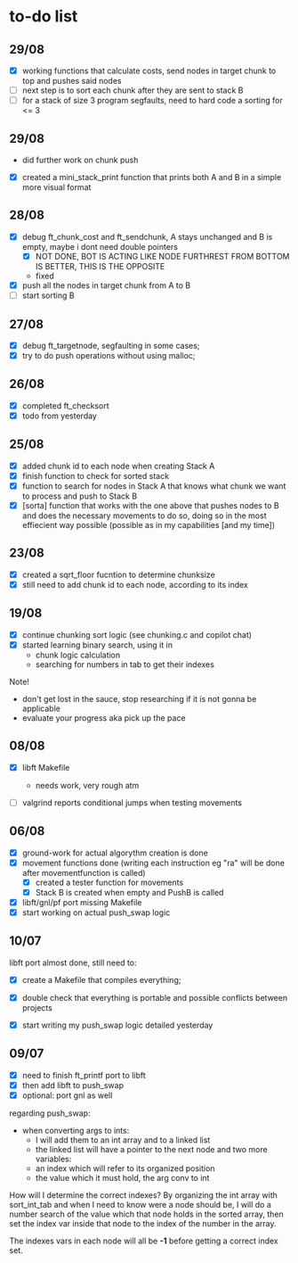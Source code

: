 # to-do list

## 29/08
- [X] working functions that calculate costs, send nodes in target chunk to top and pushes said nodes
- [ ] next step is to sort each chunk after they are sent to stack B
- [ ] for a stack of size 3 program segfaults, need to hard code a sorting for <= 3

## 29/08

- did further work on chunk push
- [X] created a mini_stack_print function that prints both A and B in a simple more visual format

## 28/08

- [X] debug ft_chunk_cost and ft_sendchunk, A stays unchanged and B is empty, maybe i dont need double pointers
    - [X]  NOT DONE, BOT IS ACTING LIKE NODE FURTHREST FROM BOTTOM IS BETTER, THIS IS THE OPPOSITE
    - fixed
- [X] push all the nodes in target chunk from A to B
- [ ] start sorting B

## 27/08

- [X] debug ft_targetnode, segfaulting in some cases;
- [X] try to do push operations without using malloc;

## 26/08

- [X] completed ft_checksort
- [X] todo from yesterday

## 25/08

- [X] added chunk id to each node when creating Stack A
- [X] finish function to check for sorted stack
- [X] function to search for nodes in Stack A that knows what chunk we want to process and push to Stack B
- [X] [sorta] function that works with the one above that pushes nodes to B and does the necessary movements to do so, doing so in the most effiecient way possible (possible as in my capabilities [and my time])

## 23/08

- [X] created a sqrt_floor fucntion to determine chunksize
- [X] still need to add chunk id to each node, according to its index

## 19/08

- [X] continue chunking sort logic (see  chunking.c and copilot chat)
- [X] started learning binary search, using it in
    * chunk logic calculation
    * searching for numbers in tab to get their indexes

Note!
- don't get lost in the sauce, stop researching if it is not gonna be applicable
- evaluate your progress aka pick up the pace

## 08/08

- [X] libft Makefile
    - needs work, very rough atm

- [ ] valgrind reports conditional jumps when testing movements

## 06/08

- [X] ground-work for actual algorythm creation is done
- [X] movement functions done (writing each instruction eg "ra" will be done after movementfunction is called)
    - [X] created a tester function for movements
    - [X] Stack B is created when empty and PushB is called

- [X] libft/gnl/pf port missing Makefile
- [X] start working on actual push_swap logic

## 10/07

libft port almost done, still need to:
- [X] create a Makefile that compiles everything;
- [X] double check that everything is portable and possible conflicts between projects

- [X] start writing my push_swap logic detailed yesterday

## 09/07

- [X] need to finish ft_printf port to libft
- [X] then add libft to push_swap
- [X] optional: port gnl as well

regarding push_swap:
- when converting args to ints:
    - I will add them to an int array and to a linked list
    - the linked list will have a pointer to the next node and two more variables:
    - an index which will refer to its organized position
    - the value which it must hold, the arg conv to int

How will I determine the correct indexes? By organizing the int array with sort_int_tab and when I need to know were a node should be,
I will do a number search of the value which that node holds in the sorted array, then set the index var inside that node to the index
of the number in the array.

The indexes vars in each node will all be **-1** before getting a correct index set.
